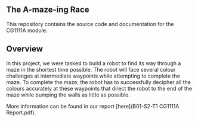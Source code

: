 ## The A-maze-ing Race

This repository contains the source code and documentation for the CG1111A module.

## Overview
In this project, we were tasked to build a robot to find its way through a maze in the shortest time possible. 
The robot will face several colour challenges at intermediate waypoints while attempting to complete the maze. 
To complete the maze, the robot has to successfully decipher all the colours accurately at these waypoints that 
direct the robot to the end of the maze while bumping the walls as little as possible.

More information can be found in our report [here](B01-S2-T1 CG1111A Report.pdf).
